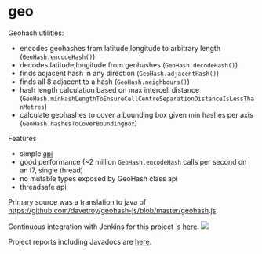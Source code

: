 geo
===

Geohash utilities:

* encodes geohashes from latitude,longitude to arbitrary length (`GeoHash.encodeHash()`)
* decodes latitude,longitude from geohashes (`GeoHash.decodeHash()`)
* finds adjacent hash in any direction (`GeoHash.adjacentHash()`)
* finds all 8 adjacent to a hash (`GeoHash.neighbours()`)
* hash length calculation based on max intercell distance (`GeoHash.minHashLengthToEnsureCellCentreSeparationDistanceIsLessThanMetres`)
* calculate geohashes to cover a bounding box given min hashes per axis (`GeoHash.hashesToCoverBoundingBox`)

Features

* simple [api](https://xuml-tools.ci.cloudbees.com/job/geo%20site/site/apidocs/index.html)
* good performance (~2 million `GeoHash.encodeHash` calls per second on an I7, single thread)
* no mutable types exposed by GeoHash class api
* threadsafe api

Primary source was a translation to java of https://github.com/davetroy/geohash-js/blob/master/geohash.js.

Continuous integration with Jenkins for this project is [here](https://xuml-tools.ci.cloudbees.com/). <a href="https://xuml-tools.ci.cloudbees.com/"><img  src="http://web-static-cloudfront.s3.amazonaws.com/images/badges/BuiltOnDEV.png"/></a>

Project reports including Javadocs are [here](https://xuml-tools.ci.cloudbees.com/job/geo%20site/site/project-reports.html).


